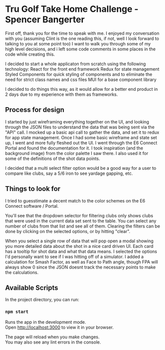 # Tru Golf Take Home Challenge - Spencer Bangerter
First off, thank you for the time to speak with me. I enjoyed my conversation with you (assuming Clint is the one reading this, if not, well I look forward to talking to you at some point too)
I want to walk you through some of my high level decisions, and i left some code comments in some places in the code while creating this. 

I decided to start a whole applicaton from scratch using the following technology:
React for the front end framework
Redux for state management
Styled Components for quick styling of components and to eliminate the need for strict class names and css files
MUI for a base component library

I decided to do things this way, as it would allow for a better end product in 2 days due to my experience with them as frameworks. 

## Process for design

I started by just wireframing everything together on the UI, and looking through the JSON files to understand the data that was being sent via the "API" call. 
I mocked up a basic api call to gather the data, and set it to redux for app state management. 
Once I had some basic wireframe and state set up, I went and more fully fleshed out the UI. I went through the E6 Connect Portal and found the documentation for it. I took inspiration (and the background image) from the color palette I saw there. 
I also used it for some of the definitions of the shot data points. 

I decided that a multi select filter option would be a good way for a user to compare like clubs, say a 5/6 iron to see yardage gapping, etc. 

## Things to look for

I tried to guesstimate a decent match to the color schemes on the E6 Connect software / Portal. 

You'll see that the dropdown selector for filtering clubs only shows clubs that were used in the current data set sent to the table. You can select any number of clubs from that list and see all of them. Clearing the filters can be done by clicking on the selected options, or by hitting "clear". 

When you select a single row of data that will pop open a modal showing you more detailed data about the shot in a nice card driven UI. Each card has a tooltip for shot data and what that data means. I selected the options I'd personally want to see if I was hitting off of a simulator. I added a calculation for Smash Factor, as well as Face to Path angle, though FPA will always show 0 since the JSON doesnt track the necessary points to make the calculations. 

## Available Scripts

In the project directory, you can run:

### `npm start`

Runs the app in the development mode.\
Open [http://localhost:3000](http://localhost:3000) to view it in your browser.

The page will reload when you make changes.\
You may also see any lint errors in the console.

